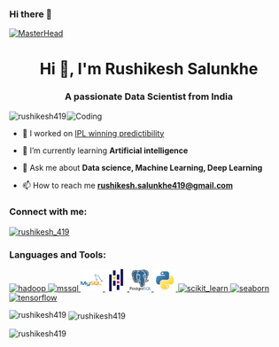### Hi there 👋

[![MasterHead](https://1.bp.blogspot.com/-7A4WynwLsMhttps://i.pinimg.com/originals/6f/2b/1a/6f2b1a25100fbde63c611561317a6ef2.gif)](https://rishavchanda.io)
<h1 align="center">Hi 👋, I'm Rushikesh Salunkhe</h1>
<h3 align="center">A passionate Data Scientist from India</h3>
<img align="right" alt="Coding" width="400" src="https://cdn.dribbble.com/users/1162077/screenshots/3848914/programmer.gif">

<p align="left"> <img src="https://komarev.com/ghpvc/?username=rushikesh419&label=Profile%20views&color=0e75b6&style=flat" alt="rushikesh419" /> </p>

- 🔭 I worked on [IPL winning predictibility](https://github.com/Rushikesh419/IPL-win-predictor)

- 🌱 I’m currently learning **Artificial intelligence**

- 💬 Ask me about **Data science, Machine Learning, Deep Learning**

- 📫 How to reach me **rushikesh.salunkhe419@gmail.com**

<h3 align="left">Connect with me:</h3>
<p align="left">
<a href="https://instagram.com/rushikesh_419" target="blank"><img align="center" src="https://raw.githubusercontent.com/rahuldkjain/github-profile-readme-generator/master/src/images/icons/Social/instagram.svg" alt="rushikesh_419" height="30" width="40" /></a>
</p>

<h3 align="left">Languages and Tools:</h3>
<p align="left"> <a href="https://hadoop.apache.org/" target="_blank" rel="noreferrer"> <img src="https://www.vectorlogo.zone/logos/apache_hadoop/apache_hadoop-icon.svg" alt="hadoop" width="40" height="40"/> </a> <a href="https://www.microsoft.com/en-us/sql-server" target="_blank" rel="noreferrer"> <img src="https://www.svgrepo.com/show/303229/microsoft-sql-server-logo.svg" alt="mssql" width="40" height="40"/> </a> <a href="https://www.mysql.com/" target="_blank" rel="noreferrer"> <img src="https://raw.githubusercontent.com/devicons/devicon/master/icons/mysql/mysql-original-wordmark.svg" alt="mysql" width="40" height="40"/> </a> <a href="https://pandas.pydata.org/" target="_blank" rel="noreferrer"> <img src="https://raw.githubusercontent.com/devicons/devicon/2ae2a900d2f041da66e950e4d48052658d850630/icons/pandas/pandas-original.svg" alt="pandas" width="40" height="40"/> </a> <a href="https://www.postgresql.org" target="_blank" rel="noreferrer"> <img src="https://raw.githubusercontent.com/devicons/devicon/master/icons/postgresql/postgresql-original-wordmark.svg" alt="postgresql" width="40" height="40"/> </a> <a href="https://www.python.org" target="_blank" rel="noreferrer"> <img src="https://raw.githubusercontent.com/devicons/devicon/master/icons/python/python-original.svg" alt="python" width="40" height="40"/> </a> <a href="https://scikit-learn.org/" target="_blank" rel="noreferrer"> <img src="https://upload.wikimedia.org/wikipedia/commons/0/05/Scikit_learn_logo_small.svg" alt="scikit_learn" width="40" height="40"/> </a> <a href="https://seaborn.pydata.org/" target="_blank" rel="noreferrer"> <img src="https://seaborn.pydata.org/_images/logo-mark-lightbg.svg" alt="seaborn" width="40" height="40"/> </a> <a href="https://www.tensorflow.org" target="_blank" rel="noreferrer"> <img src="https://www.vectorlogo.zone/logos/tensorflow/tensorflow-icon.svg" alt="tensorflow" width="40" height="40"/> </a> </p>

<p><img align="left" src="https://github-readme-stats.vercel.app/api/top-langs?username=rushikesh419&show_icons=true&locale=en&layout=compact" alt="rushikesh419" /></p>

<p>&nbsp;<img align="center" src="https://github-readme-stats.vercel.app/api?username=rushikesh419&show_icons=true&locale=en" alt="rushikesh419" /></p>

<p><img align="center" src="https://github-readme-streak-stats.herokuapp.com/?user=rushikesh419&" alt="rushikesh419" /></p>
